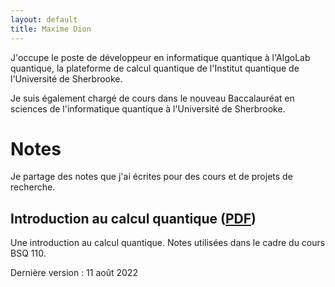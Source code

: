 ```yaml
---
layout: default
title: Maxime Dion
---
```


<!-- # Mon rôle -->

J'occupe le poste de développeur en informatique quantique à l'AlgoLab quantique, la plateforme de calcul quantique de l'Institut quantique de l'Université de Sherbrooke. 

Je suis également chargé de cours dans le nouveau Baccalauréat en sciences de l'informatique quantique à l'Université de Sherbrooke.

# Notes

Je partage des notes que j'ai écrites pour des cours et de projets de recherche.

## Introduction au calcul quantique (<a href="./notes/introduction%20calcul%20quantique.pdf" target="_blank">PDF</a>)

Une introduction au calcul quantique. Notes utilisées dans le cadre du cours BSQ 110.

Dernière version : 11 août 2022